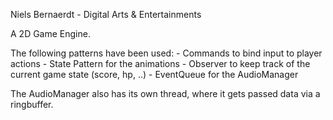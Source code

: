 Niels Bernaerdt - Digital Arts & Entertainments

A 2D Game Engine.

The following patterns have been used:
	- Commands to bind input to player actions
	- State Pattern for the animations
	- Observer to keep track of the current game state (score, hp, ..)
	- EventQueue for the AudioManager

The AudioManager also has its own thread, where it gets passed data via a ringbuffer.
